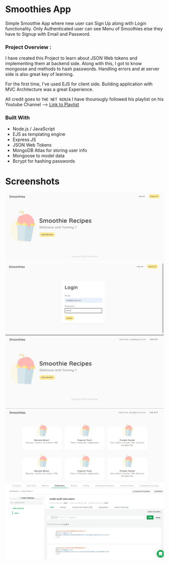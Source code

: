 # Smoothies App 
Simple Smoothie App where new user can Sign Up along with Login functionality. Only Authenticated user can see Menu of Smoothies else they have to Signup with Email and Password. 

### Project Overview :
I have created this Project to learn about JSON Web tokens and implementing them at backend side.
Along with this, I got to know mongoose and methods to hash passwords. Handling errors and at server side is also great key of learning. 

For the first time, I've used EJS for client side. Building application with MVC Architecture was a great Experience.

All credit goes to ```THE NET NINJA```
I have thourougly followed his playlist on his Youtube Channel --> [Link to Playlist](https://youtu.be/SnoAwLP1a-0) 

### Built With

* Node.js / JavaScript
* EJS as templating engine
* Express.JS
* JSON Web Tokens 
* MongoDB Atlas for storing user info
* Mongoose to model data
* Bcrypt for hashing passwords

# Screenshots
![](./screenshots/s1.JPG)
![](./screenshots/s2.JPG)
![](./screenshots/s3.JPG)
![](./screenshots/s4.JPG)
![](./screenshots/s5.JPG)
